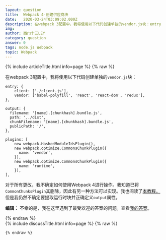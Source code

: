 ```yaml
---
layout: question
title:  Webpack 4-创建供应商块
date:   2020-03-24T03:09:02.000Z
description: 在webpack 3配置中，我将使用以下代码创建单独的vendor.js块：entry  {    client  \['./client.js'\],...
img: 
author: 西门十三LEY
category: question
answer: 0
tags: node.js Webpack
topic: Webpack
---
```

<div class="article-root">
  <div class="article">
    {% include articleTitle.html info=page %}
    {% raw %}
    <div class="article-content"><p><font style="vertical-align: inherit;"><font style="vertical-align: inherit;">在webpack 3配置中，我将使用以下代码创建单独的</font></font><code>vendor.js</code><font style="vertical-align: inherit;"><font style="vertical-align: inherit;">块：</font></font></p>

<pre><code>entry: {<font></font>
    client: ['./client.js'],<font></font>
    vendor: ['babel-polyfill', 'react', 'react-dom', 'redux'],<font></font>
},<font></font>
<font></font>
output: {<font></font>
  filename: '[name].[chunkhash].bundle.js',<font></font>
  path: '../dist',<font></font>
  chunkFilename: '[name].[chunkhash].bundle.js',<font></font>
  publicPath: '/',<font></font>
},<font></font>
<font></font>
plugins: [<font></font>
    new webpack.HashedModuleIdsPlugin(),<font></font>
    new webpack.optimize.CommonsChunkPlugin({<font></font>
      name: 'vendor',<font></font>
    }),<font></font>
    new webpack.optimize.CommonsChunkPlugin({<font></font>
      name: 'runtime',<font></font>
    }),<font></font>
],<font></font>
</code></pre>

<p><font style="vertical-align: inherit;"><font style="vertical-align: inherit;">对于所有更改，我不确定如何使用Webpack 4进行操作。我知道已将</font></font><code>CommonChunksPlugin</code><font style="vertical-align: inherit;"><font style="vertical-align: inherit;">其删除，因此有另一种方法可以实现。</font><font style="vertical-align: inherit;">我也阅读了</font></font><a href="https://gist.github.com/sokra/1522d586b8e5c0f5072d7565c2bee693" rel="noreferrer"><font style="vertical-align: inherit;"><font style="vertical-align: inherit;">本教程，</font></font></a><font style="vertical-align: inherit;"><font style="vertical-align: inherit;">但是我仍然不确定要提取运行时块并正确定义</font></font><code>output</code><font style="vertical-align: inherit;"><font style="vertical-align: inherit;">属性。</font></font></p>

<p><strong><font style="vertical-align: inherit;"><font style="vertical-align: inherit;">编辑：</font></font></strong><font style="vertical-align: inherit;"><font style="vertical-align: inherit;"> 
不幸的是，我在这里遇到了最受欢迎的答案的问题。</font><font style="vertical-align: inherit;">查看</font></font><a href="https://stackoverflow.com/a/48986526/4443323"><font style="vertical-align: inherit;"><font style="vertical-align: inherit;">我的答案</font></font></a><font style="vertical-align: inherit;"><font style="vertical-align: inherit;">。</font></font></p></div>
    {% endraw %}
  </div>

  <div class="discuss-wrapper">
    {% include discussTitle.html info=page %}
    {% raw %}
    
    {% endraw %}
  </div>
<div>
